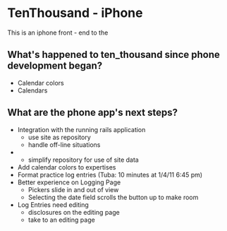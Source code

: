 
TenThousand - iPhone
===============================

This is an iphone front - end to the 

What's happened to ten_thousand since phone development began?
--------------------------------

* Calendar colors
* Calendars

What are the phone app's next steps?
--------------------------------

* Integration with the running rails application
  * use site as repository
  * handle off-line situations
* + simplify repository for use of site data
* Add calendar colors to expertises
* Format practice log entries (Tuba: 10 minutes at 1/4/11 6:45 pm)
* Better experience on Logging Page
  * Pickers slide in and out of view
  * Selecting the date field scrolls the button up to make room
* Log Entries need editing
  * disclosures on the editing page
  * take to an editing page
